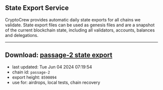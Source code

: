 ## State Export Service
CryptoCrew provides automatic daily state exports for all chains we validate. State export files can be used as genesis files and are a snapshot of the current blockchain state, including all validators, accounts, balances and delegations.

---
**Download: [passage-2 state export](https://dl-eu2.ccvalidators.com/SERVICE/passage/passage-2_export_8590094.json)**
---

- last updated: Tue Jun 04 2024 07:19:54
- chain id: `passage-2`
- export height: `8590094`
- use for: airdrops, local tests, chain recovery
